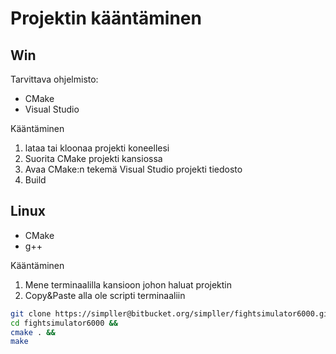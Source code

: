 # Projektin kääntäminen

## Win
Tarvittava ohjelmisto:

- CMake
- Visual Studio

Kääntäminen

1. lataa tai kloonaa projekti koneellesi
2. Suorita CMake projekti kansiossa
3. Avaa CMake:n tekemä Visual Studio projekti tiedosto
4. Build

## Linux
- CMake
- g++

Kääntäminen

1. Mene terminaalilla kansioon johon haluat projektin
2. Copy&Paste alla ole scripti terminaaliin
```bash
git clone https://simpller@bitbucket.org/simpller/fightsimulator6000.git &&
cd fightsimulator6000 &&
cmake . &&
make
```